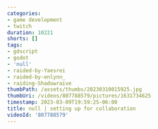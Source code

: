 ```yaml
---
categories:
- game development
- twitch
duration: 10221
shorts: []
tags:
- gdscript
- godot
- 'null'
- raided-by-Yaesrei
- raided-by-enlynn_
- raiding-Shadowraive
thumbPath: /assets/thumbs/20230310015925.jpg
thumbUri: /videos/807788579/pictures/1631734625
timestamp: 2023-03-09T19:59:25-06:00
title: null | setting up for collaboration
videoId: '807788579'
---
```

